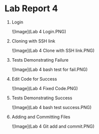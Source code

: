 # Lab Report 4
1. Login
   
   ![Image](Lab 4 Login.PNG)
2. Cloning with SSH link

   ![Image](Lab 4 Clone with SSH link.PNG)
3. Tests Demonstrating Failure

   ![Image](Lab 4 bash test for fail.PNG)
4. Edit Code for Success

   ![Image](Lab 4 Fixed Code.PNG)
5. Tests Demonstrating Success

   ![Image](Lab 4 bash test success.PNG)
6. Adding and Committing Files
    
   ![Image](Lab 4 Git add and commit.PNG)
